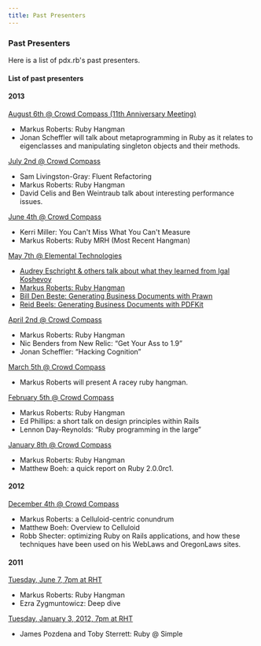 ```yaml
---
title: Past Presenters
---
```


### Past Presenters

Here is a list of pdx.rb's past presenters.

#### List of past presenters

#### 2013

[August 6th @ Crowd Compass (11th Anniversary
Meeting)](http://calagator.org/events/1250464441 "http://calagator.org/events/1250464441")

-   Markus Roberts: Ruby Hangman
-   Jonan Scheffler will talk about metaprogramming in Ruby as it
    relates to eigenclasses and manipulating singleton objects and their
    methods.

[July 2nd @ Crowd
Compass](http://calagator.org/events/1250464346 "http://calagator.org/events/1250464346")

-   Sam Livingston-Gray: Fluent Refactoring
-   Markus Roberts: Ruby Hangman
-   David Celis and Ben Weintraub talk about interesting performance
    issues.

[June 4th @ Crowd
Compass](http://calagator.org/events/1250463996 "http://calagator.org/events/1250463996")

-   Kerri Miller: You Can't Miss What You Can't Measure
-   Markus Roberts: Ruby MRH (Most Recent Hangman)

[May 7th @ Elemental
Technologies](http://calagator.org/events/1250463895 "http://calagator.org/events/1250463895")

-   [Audrey Eschright & others talk about what they learned from Igal
    Koshevoy](http://www.youtube.com/watch?v=KBdJ_e2emZ4&feature=player_detailpage#t=535s "http://www.youtube.com/watch?v=KBdJ_e2emZ4&feature=player_detailpage#t=535s")
-   [Markus Roberts: Ruby
    Hangman](http://www.youtube.com/watch?feature=player_detailpage&v=KBdJ_e2emZ4#t=2134s "http://www.youtube.com/watch?feature=player_detailpage&v=KBdJ_e2emZ4#t=2134s")
-   [Bill Den Beste: Generating Business Documents with
    Prawn](http://www.youtube.com/watch?feature=player_detailpage&v=KBdJ_e2emZ4#t=3504s "http://www.youtube.com/watch?feature=player_detailpage&v=KBdJ_e2emZ4#t=3504s")
-   [Reid Beels: Generating Business Documents with
    PDFKit](http://www.youtube.com/watch?feature=player_detailpage&v=KBdJ_e2emZ4#t=5899s "http://www.youtube.com/watch?feature=player_detailpage&v=KBdJ_e2emZ4#t=5899s")

[April 2nd @ Crowd
Compass](http://calagator.org/events/1250463640 "http://calagator.org/events/1250463640")

-   Markus Roberts: Ruby Hangman
-   Nic Benders from New Relic: “Get Your Ass to 1.9”
-   Jonan Scheffler: “Hacking Cognition”

[March 5th @ Crowd
Compass](http://calagator.org/events/1250463148 "http://calagator.org/events/1250463148")

-   Markus Roberts will present A racey ruby hangman.

[February 5th @ Crowd
Compass](http://calagator.org/events/1250463147 "http://calagator.org/events/1250463147")

-   Markus Roberts: Ruby Hangman
-   Ed Phillips: a short talk on design principles within Rails
-   Lennon Day-Reynolds: “Ruby programming in the large”

[January 8th @ Crowd
Compass](http://calagator.org/events/1250463241 "http://calagator.org/events/1250463241")

-   Markus Roberts: Ruby Hangman
-   Matthew Boeh: a quick report on Ruby 2.0.0rc1.

#### 2012

[December 4th @ Crowd
Compass](http://calagator.org/events/1250462631 "http://calagator.org/events/1250462631")

-   Markus Roberts: a Celluloid-centric conundrum
-   Matthew Boeh: Overview to Celluloid
-   Robb Shecter: optimizing Ruby on Rails applications, and how these
    techniques have been used on his WebLaws and OregonLaws sites.

#### 2011

[Tuesday, June 7, 7pm at
RHT](http://calagator.org/events/1250459903 "http://calagator.org/events/1250459903")

-   Markus Roberts: Ruby Hangman
-   Ezra Zygmuntowicz: Deep dive

[Tuesday, January 3, 2012, 7pm at
RHT](http://calagator.org/events/1250461705 "http://calagator.org/events/1250461705")

-   James Pozdena and Toby Sterrett: Ruby @ Simple

